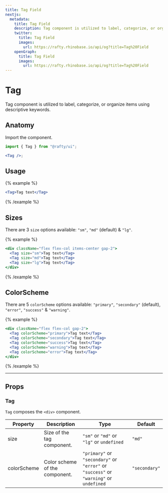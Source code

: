 ```yaml
---
title: Tag Field
nextjs:
  metadata:
    title: Tag Field
    description: Tag component is utilized to label, categorize, or organize items using descriptive keywords.
    twitter:
      title: Tag Field
      images:
        url: https://rafty.rhinobase.io/api/og?title=Tag%20Field
    openGraph:
      title: Tag Field
      images:
        url: https://rafty.rhinobase.io/api/og?title=Tag%20Field
---
```


# Tag

Tag component is utilized to label, categorize, or organize items using descriptive keywords.

## Anatomy

Import the component.

```jsx
import { Tag } from "@rafty/ui";

<Tag />;
```

## Usage

{% example %}

```jsx
<Tag>Tag text</Tag>
```

{% /example %}

## Sizes

There are 3 `size` options available: `"sm"`, `"md"` (default) & `"lg"`.

{% example %}

```jsx
<div className="flex flex-col items-center gap-2">
  <Tag size="sm">Tag text</Tag>
  <Tag size="md">Tag text</Tag>
  <Tag size="lg">Tag text</Tag>
</div>
```

{% /example %}

## ColorScheme

There are 5 `colorScheme` options available: `"primary"`, `"secondary"` (default), `"error"`, `"success"` & `"warning"`.

{% example %}

```jsx
<div className="flex flex-col gap-2">
  <Tag colorScheme="primary">Tag text</Tag>
  <Tag colorScheme="secondary">Tag text</Tag>
  <Tag colorScheme="success">Tag text</Tag>
  <Tag colorScheme="warning">Tag text</Tag>
  <Tag colorScheme="error">Tag text</Tag>
</div>
```

{% /example %}

---

## Props

### Tag

`Tag` composes the `<div>` component.

| Property    | Description                    | Type                                                                                   | Default       |
| ----------- | ------------------------------ | -------------------------------------------------------------------------------------- | ------------- |
| size        | Size of the tag component.     | `"sm"` or `"md"` or `"lg"` or `undefined`                                              | `"md"`        |
| colorScheme | Color scheme of the component. | `"primary"` or `"secondary"` or `"error"` or `"success"` or `"warning"` or `undefined` | `"secondary"` |
